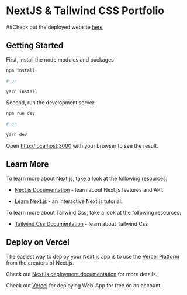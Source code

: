 
# NextJS & Tailwind  CSS Portfolio

##Check out the deployed website [here](https://stevedsouza.vercel.app/)

## Getting Started

First, install the node modules and packages

```bash
npm install

# or

yarn install

```
Second, run the development server:
```bash
npm run dev

# or

yarn dev
```


Open [http://localhost:3000](http://localhost:3000) with your browser to see the result.

## Learn More


To learn more about Next.js, take a look at the following resources:



- [Next.js Documentation](https://nextjs.org/docs) -  learn about Next.js features and API.

- [Learn Next.js](https://nextjs.org/learn) - an interactive Next.js tutorial.


To learn more about Tailwind Css, take a look at the following resources:

- [Tailwind Css Documentation](https://tailwindcss.com/) - learn about Tailwind Css

## Deploy on Vercel



The easiest way to deploy your Next.js app is to use the [Vercel Platform](https://vercel.com/new?utm_medium=default-template&filter=next.js&utm_source=create-next-app&utm_campaign=create-next-app-readme) from the creators of Next.js.



Check out  [Next.js deployment documentation](https://nextjs.org/docs/deployment) for more details.

Check out [Vercel](https://vercel.com/) for deploying Web-App for free on an account.
